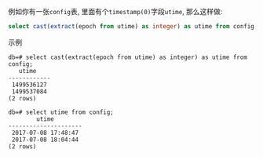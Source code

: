 例如你有一张`config`表, 里面有个`timestamp(0)`字段`utime`, 那么这样做:
```sql
select cast(extract(epoch from utime) as integer) as utime from config;
```
示例
```shell
db=# select cast(extract(epoch from utime) as integer) as utime from config;                                                                         
   utime    
------------
 1499536127
 1499537084
(2 rows)

db=# select utime from config;
        utime        
---------------------
 2017-07-08 17:48:47
 2017-07-08 18:04:44
(2 rows)
```

